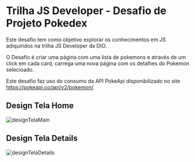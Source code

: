 # Trilha JS Developer - Desafio de Projeto Pokedex

Este desafio tem como objetivo explorar os conhecimentos em JS adiquiridos na trilha JS Developer da DIO.

O Desafio é criar uma página com uma lista de pokemons e através de um click em cada card, carrega uma nova página com os
 detalhes do Pokemon selecioado.

 Este desafio faz uso do consumo da API PokeApi disponibilizado no site https://pokeapi.co/api/v2/pokemon/


## Design Tela Home
![designTelaMain](https://github.com/jodairnunes/Projeto-Pokedex-DIO/assets/127688761/46e8968c-59ef-41ec-bc28-f2eb41d830e7)


## Design Tela Details
![designTelaDetails](https://github.com/jodairnunes/Projeto-Pokedex-DIO/assets/127688761/14965c4d-6ac6-4c72-b4d4-8d3887dadae8)

